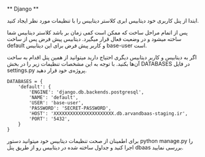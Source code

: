 ** Django **

ابتدا از پنل کاربری خود دیتابیس ابری کلاستر دیتابیس را با تنظیمات مورد نظر ایجاد کنید.

پس از اتمام مراحل ساخت که ممکن است کمی زمان بر باشد کلاستر دیتابیس شما ساخته میشود و در وضعیت فعال قرار میگیرد.
دیتابیس پیش فرض پس از ساخت default و کاربر پیش فرض برای این دیتابیس base-user است.

اگر به دیتابیس و کاربر دیتابیس دیگری احتیاج دارید میتوانید از همین پنل اقدام به ساخت آن‌ها بکنید.
با توجه به این مشخصات تنظیمات زیر را در بخش DATABASES در فایل settings.py پروژه‌ی خود قرار دهید.


```
DATABASES = {
    'default': {
        'ENGINE': 'django.db.backends.postgresql',
        'NAME': 'default',
        'USER': 'base-user',
        'PASSWORD': 'SECRET-PASSWORD',
        'HOST': 'XXXXXXXXXXXXXXXXXXXXXX.db.arvandbaas-staging.ir',  
        'PORT': '5432',
    }
}

```

برای اطمینان از صحت تنظیمات دیتابیس خود میتوانید دستور python manage.py را اجرا کنید و جداول ساخته شده در دیتابیس رو از طریق پنل dbaas بررسی نمایید.